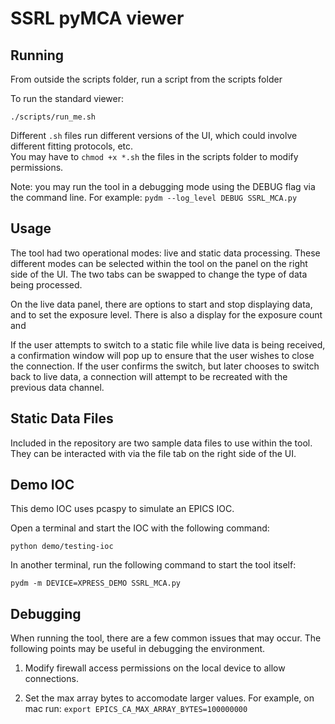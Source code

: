 SSRL pyMCA viewer
=================


Running
-----
From outside the scripts folder, run a script from the scripts folder

To run the standard viewer:
```
./scripts/run_me.sh
```

Different `.sh` files run different versions of the UI, which could involve different fitting protocols, etc.  
You may have to `chmod +x *.sh` the files in the scripts folder to modify permissions. 


Note: you may run the tool in a debugging mode using the DEBUG flag via the command line. For example:
`pydm --log_level DEBUG SSRL_MCA.py`

Usage
-----
The tool had two operational modes: live and static data processing. These different modes can be selected within
the tool on the panel on the right side of the UI. The two tabs can be swapped to change the type of data being 
processed. 

On the live data panel, there are options to start and stop displaying data, and to set the exposure level. There
is also a display for the exposure count and 

If the user attempts to switch to a static file while live data is being received, a confirmation 
window will pop up to ensure that the user wishes to close the connection. If the user confirms the switch, but later
chooses to switch back to live data, a connection will attempt to be recreated with the previous data channel. 

Static Data Files
----------
Included in the repository are two sample data files to use within the tool. 
They can be interacted with via the file tab on the right side of the UI. 


Demo IOC
--------

This demo IOC uses pcaspy to simulate an EPICS IOC.

Open a terminal and start the IOC with the following command:

`python demo/testing-ioc`

In another terminal, run the following command to start the tool itself:

`pydm -m DEVICE=XPRESS_DEMO SSRL_MCA.py`

Debugging 
--------
When running the tool, there are a few common issues that may occur. The following points may be useful in debugging the environment.

1. Modify firewall access permissions on the local device to allow connections.

2. Set the max array bytes to accomodate larger values. 
    For example, on mac run: `export EPICS_CA_MAX_ARRAY_BYTES=100000000`